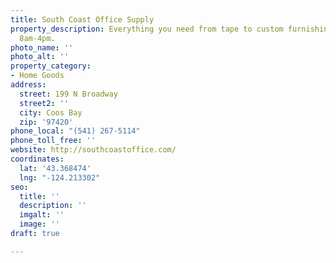```yaml
---
title: South Coast Office Supply
property_description: Everything you need from tape to custom furnishings. Open Mon-Fri
  8am-4pm.
photo_name: ''
photo_alt: ''
property_category:
- Home Goods
address:
  street: 199 N Broadway
  street2: ''
  city: Coos Bay
  zip: '97420'
phone_local: "(541) 267-5114"
phone_toll_free: ''
website: http://southcoastoffice.com/
coordinates:
  lat: '43.368474'
  lng: "-124.213302"
seo:
  title: ''
  description: ''
  imgalt: ''
  image: ''
draft: true

---
```

